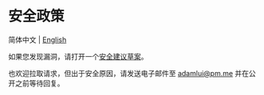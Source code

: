 # 安全政策

简体中文 | [English](../SECURITY.md)

如果您发现漏洞，请打开一个[安全建议草案](https://github.com/adamlui/chatgpt-userscripts/security/advisories/new)。

也欢迎拉取请求，但出于安全原因，请发送电子邮件至 adamlui@pm.me 并在公开之前等待回复。